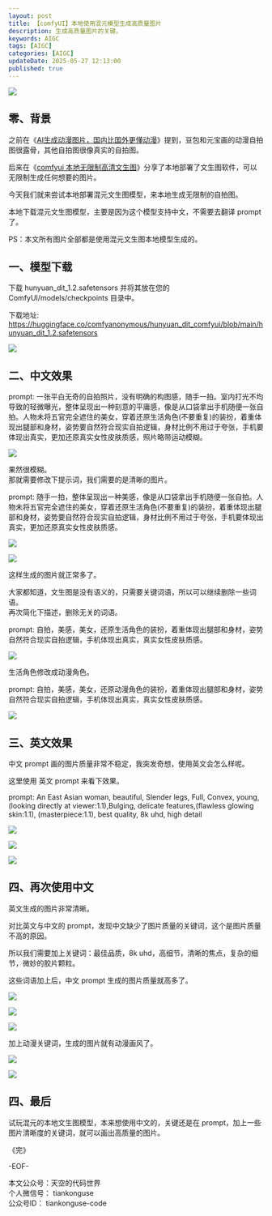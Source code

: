```yaml
---
layout: post  
title: 【comfyUI】本地使用混元模型生成高质量图片  
description: 生成高质量图片的关键。  
keywords: AIGC  
tags: [AIGC]  
categories: [AIGC]  
updateDate: 2025-05-27 12:13:00  
published: true  
---
```



![](https://res2025.tiankonguse.com/images/2025/05/27/015.png) 

## 零、背景


之前在《[AI生成动漫图片，国内比国外更懂动漫](https://mp.weixin.qq.com/s/7_aAuGjJd0cjptD9W0BXfw)》提到，豆包和元宝画的动漫自拍图很露骨，其他自拍图很像真实的自拍图。   


后来在《[comfyui 本地无限制高清文生图](https://mp.weixin.qq.com/s/qIDtQnraKUhh0qtQY1Q-MQ)》分享了本地部署了文生图软件，可以无限制生成任何想要的图片。  



今天我们就来尝试本地部署混元文生图模型，来本地生成无限制的自拍图。  


本地下载混元文生图模型，主要是因为这个模型支持中文，不需要去翻译 prompt 了。  


PS：本文所有图片全部都是使用混元文生图本地模型生成的。  


## 一、模型下载  


下载 hunyuan_dit_1.2.safetensors 并将其放在您的 ComfyUI/models/checkpoints 目录中。


下载地址:  https://huggingface.co/comfyanonymous/hunyuan_dit_comfyui/blob/main/hunyuan_dit_1.2.safetensors


![](https://res2025.tiankonguse.com/images/2025/05/27/001.png)  


## 二、中文效果  


prompt: 一张平白无奇的自拍照片，没有明确的构图感，随手一拍。室内打光不均导致的轻微曝光，整体呈现出一种刻意的平庸感，像是从口袋拿出手机随便一张自拍。人物未将五官完全遮住的美女，穿着还原生活角色(不要重复)的装扮，着重体现出腿部和身材，姿势要自然符合现实自拍逻辑，身材比例不用过于夸张，手机要体现出真实，更加还原真实女性皮肤质感，照片略带运动模糊。


![](https://res2025.tiankonguse.com/images/2025/05/27/002.png)  


果然很模糊。  
那就需要修改下提示词，我们需要的是清晰的图片。  


prompt: 随手一拍，整体呈现出一种美感，像是从口袋拿出手机随便一张自拍。人物未将五官完全遮住的美女，穿着还原生活角色(不要重复)的装扮，着重体现出腿部和身材，姿势要自然符合现实自拍逻辑，身材比例不用过于夸张，手机要体现出真实，更加还原真实女性皮肤质感。

![](https://res2025.tiankonguse.com/images/2025/05/27/003.png)  



![](https://res2025.tiankonguse.com/images/2025/05/27/004.png) 



这样生成的图片就正常多了。  


大家都知道，文生图是没有语义的，只需要关键词语，所以可以继续删除一些词语。  
再次简化下描述，删除无关的词语。  


prompt: 自拍，美感，美女，还原生活角色的装扮，着重体现出腿部和身材，姿势自然符合现实自拍逻辑，手机体现出真实，真实女性皮肤质感。



![](https://res2025.tiankonguse.com/images/2025/05/27/006.png) 



生活角色修改成动漫角色。  


prompt: 自拍，美感，美女，还原动漫角色的装扮，着重体现出腿部和身材，姿势自然符合现实自拍逻辑，手机体现出真实，真实女性皮肤质感。


![](https://res2025.tiankonguse.com/images/2025/05/27/005.png) 



## 三、英文效果  


中文 prompt 画的图片质量非常不稳定，我突发奇想，使用英文会怎么样呢。  


这里使用 英文 prompt 来看下效果。  



prompt: An East Asian woman, beautiful, Slender legs, Full,  Convex, young, (looking directly at viewer:1.1),Bulging, delicate features,(flawless glowing skin:1.1),  (masterpiece:1.1), best quality, 8k uhd, high detail


![](https://res2025.tiankonguse.com/images/2025/05/27/007.png) 




![](https://res2025.tiankonguse.com/images/2025/05/27/008.png) 




![](https://res2025.tiankonguse.com/images/2025/05/27/009.png) 





## 四、再次使用中文  


英文生成的图片非常清晰。


对比英文与中文的 prompt，发现中文缺少了图片质量的关键词，这个是图片质量不高的原因。  


所以我们需要加上关键词：最佳品质，8k uhd，高细节，清晰的焦点，复杂的细节，微妙的胶片颗粒。    


这些词语加上后，中文 prompt 生成的图片质量就高多了。  


![](https://res2025.tiankonguse.com/images/2025/05/27/010.png) 


![](https://res2025.tiankonguse.com/images/2025/05/27/011.png) 



![](https://res2025.tiankonguse.com/images/2025/05/27/012.png) 



加上动漫关键词，生成的图片就有动漫画风了。  


![](https://res2025.tiankonguse.com/images/2025/05/27/013.png) 



![](https://res2025.tiankonguse.com/images/2025/05/27/014.png) 



## 四、最后  


试玩混元的本地文生图模型，本来想使用中文的，关键还是在 prompt，加上一些图片清晰度的关键词，就可以画出高质量的图片。  




《完》  


-EOF-  


本文公众号：天空的代码世界  
个人微信号： tiankonguse  
公众号ID： tiankonguse-code  
  
